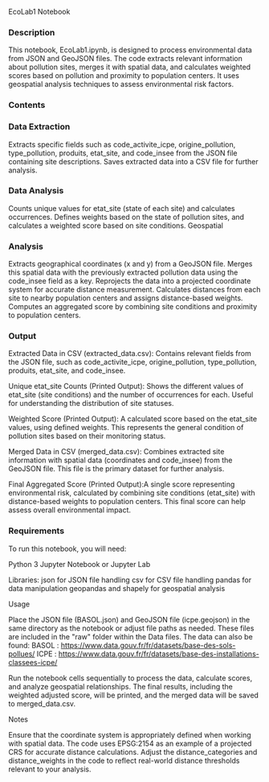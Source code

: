 EcoLab1 Notebook

### Description ###

This notebook, EcoLab1.ipynb, is designed to process environmental data from JSON and GeoJSON files. The code extracts relevant information about pollution sites, merges it with spatial data, and calculates weighted scores based on pollution and proximity to population centers. It uses geospatial analysis techniques to assess environmental risk factors.

 ### Contents ###

### Data Extraction ###

Extracts specific fields such as code_activite_icpe, origine_pollution, type_pollution, produits, etat_site, and code_insee from the JSON file containing site descriptions.
Saves extracted data into a CSV file for further analysis.

### Data Analysis ###

Counts unique values for etat_site (state of each site) and calculates occurrences.
Defines weights based on the state of pollution sites, and calculates a weighted score based on site conditions.
Geospatial 

### Analysis ###

Extracts geographical coordinates (x and y) from a GeoJSON file.
Merges this spatial data with the previously extracted pollution data using the code_insee field as a key.
Reprojects the data into a projected coordinate system for accurate distance measurement.
Calculates distances from each site to nearby population centers and assigns distance-based weights.
Computes an aggregated score by combining site conditions and proximity to population centers.

### Output ###

Extracted Data in CSV (extracted_data.csv): Contains relevant fields from the JSON file, such as code_activite_icpe, origine_pollution, type_pollution, produits, etat_site, and code_insee.

Unique etat_site Counts (Printed Output): Shows the different values of etat_site (site conditions) and the number of occurrences for each. Useful for understanding the distribution of site statuses.

Weighted Score (Printed Output): A calculated score based on the etat_site values, using defined weights. This represents the general condition of pollution sites based on their monitoring status.

Merged Data in CSV (merged_data.csv): Combines extracted site information with spatial data (coordinates and code_insee) from the GeoJSON file. This file is the primary dataset for further analysis.

Final Aggregated Score (Printed Output):A single score representing environmental risk, calculated by combining site conditions (etat_site) with distance-based weights to population centers. This final score can help assess overall environmental impact.

### Requirements ###

To run this notebook, you will need:

Python 3
Jupyter Notebook or Jupyter Lab

Libraries:
json for JSON file handling
csv for CSV file handling
pandas for data manipulation
geopandas and shapely for geospatial analysis

Usage

Place the JSON file (BASOL.json) and GeoJSON file (icpe.geojson) in the same directory as the notebook or adjust file paths as needed. These files are included in the "raw" folder within the Data files.
The data can also be found:
BASOL :
https://www.data.gouv.fr/fr/datasets/base-des-sols-pollues/
ICPE :
https://www.data.gouv.fr/fr/datasets/base-des-installations-classees-icpe/

Run the notebook cells sequentially to process the data, calculate scores, and analyze geospatial relationships.
The final results, including the weighted adjusted score, will be printed, and the merged data will be saved to merged_data.csv.

Notes

Ensure that the coordinate system is appropriately defined when working with spatial data. The code uses EPSG:2154 as an example of a projected CRS for accurate distance calculations.
Adjust the distance_categories and distance_weights in the code to reflect real-world distance thresholds relevant to your analysis.

